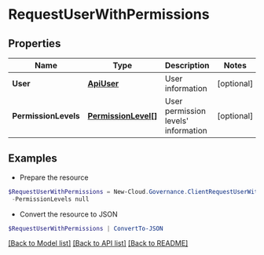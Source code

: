# RequestUserWithPermissions
## Properties

Name | Type | Description | Notes
------------ | ------------- | ------------- | -------------
**User** | [**ApiUser**](ApiUser.md) | User information | [optional] 
**PermissionLevels** | [**PermissionLevel[]**](PermissionLevel.md) | User permission levels&#39; information | [optional] 

## Examples

- Prepare the resource
```powershell
$RequestUserWithPermissions = New-Cloud.Governance.ClientRequestUserWithPermissions  -User null `
 -PermissionLevels null
```

- Convert the resource to JSON
```powershell
$RequestUserWithPermissions | ConvertTo-JSON
```

[[Back to Model list]](../README.md#documentation-for-models) [[Back to API list]](../README.md#documentation-for-api-endpoints) [[Back to README]](../README.md)

